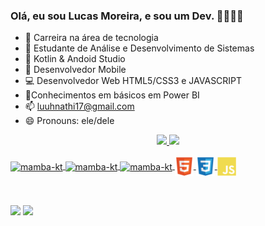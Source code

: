### Olá, eu sou Lucas Moreira, e sou um Dev. ✌🏾✊🏾


- 🔭 Carreira na área de tecnologia
- 🔭 Estudante de Análise e Desenvolvimento de Sistemas
- 🌱 Kotlin & Andoid Studio
- 📲 Desenvolvedor Mobile
- 💻 Desenvolvedor Web HTML5/CSS3 e JAVASCRIPT
- 🌱Conhecimentos em básicos em Power BI
- 📫 luuhnathi17@gmail.com
- 😄 Pronouns: ele/dele


<div align="center">
  <a href="https://github.com/DevLucasMoreira">
  <img height="180em" src="https://github-readme-stats.vercel.app/api?username=DevLucasMoreira&show_icons=true&theme=gruvbox&include_all_commits=true&count_private=true"/>
  <img height="180em" src="https://github-readme-stats.vercel.app/api/top-langs/?username=DevLucasMoreira&layout=compact&langs_count=7&theme=gruvbox"/>
</div>
  
  <div style="display: inline_block"><br>
   <img align="center" alt="mamba-kt" height="40" width="30" src="https://cdn.jsdelivr.net/gh/devicons/devicon/icons/kotlin/kotlin-original.svg" />
   <img align="center" alt="mamba-kt" height="40" width="30" src="https://cdn.jsdelivr.net/gh/devicons/devicon/icons/android/android-original.svg" />
   <img align="center" alt="mamba-kt" height="40" width="30" src="https://cdn.jsdelivr.net/gh/devicons/devicon/icons/androidstudio/androidstudio-original.svg" />
   <img align="center" alt="HTML" heitght="40" width="30" src="https://raw.githubusercontent.com/devicons/devicon/master/icons/html5/html5-original.svg">
   <img align="center" alt="CSS" heitght="40" width="30" src="https://raw.githubusercontent.com/devicons/devicon/master/icons/css3/css3-original.svg">
   <img align="center" alt="Js" heitght="40" width="30" src="https://raw.githubusercontent.com/devicons/devicon/master/icons/javascript/javascript-plain.svg">
  </div>
  
  <br>
    

   ## 
  
  <div>
    <a href="" target="_blank"><img src="https://img.shields.io/badge/-LinkedIn-%230077B5?style=for-the-badge&logo=linkedin&logoColor=white" target="_blank"></a> 
    <a href="" target="_blank"><img src="https://img.shields.io/badge/-Gmail-%23333?style=for-the-badge&logo=gmail&logoColor=white" target="_blank"></a>
    
  </div>
    
    
 
